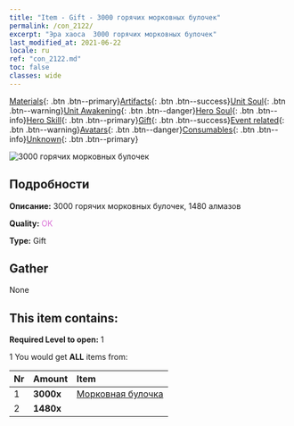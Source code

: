 ```yaml
---
title: "Item - Gift - 3000 горячих морковных булочек"
permalink: /con_2122/
excerpt: "Эра хаоса  3000 горячих морковных булочек"
last_modified_at: 2021-06-22
locale: ru
ref: "con_2122.md"
toc: false
classes: wide
---
```

 [Materials](/ItemsRU/){: .btn .btn--primary}[Artifacts](/ItemsRU/Artifacts/){: .btn .btn--success}[Unit Soul](/ItemsRU/UnitSoul/){: .btn .btn--warning}[Unit Awakening](/ItemsRU/UnitAwakening/){: .btn .btn--danger}[Hero Soul](/ItemsRU/HeroSoul/){: .btn .btn--info}[Hero Skill](/ItemsRU/HeroSkill/){: .btn .btn--primary}[Gift](/ItemsRU/Gift/){: .btn .btn--success}[Event related](/ItemsRU/Events/){: .btn .btn--warning}[Avatars](/ItemsRU/Avatars/){: .btn .btn--danger}[Consumables](/ItemsRU/Consumables/){: .btn .btn--info}[Unknown](/ItemsRU/Unknown/){: .btn .btn--primary}

 ![3000 горячих морковных булочек](/images/t/i_907589.png)

## Подробности
 **Описание:** 3000 горячих морковных булочек, 1480 алмазов

 **Quality:** <span style="color: #DA70D6">OK</span>

 **Type:** Gift

## Gather

  None

## This item contains:

 **Required Level to open:** 1

 1 You would get **ALL** items  from:

  | Nr | Amount |     Item    |
  |:---|:-------|:------------|
  | 1 |  **3000x** | [Морковная булочка](/ItemsRU/con_2119/) |  | 
  | 2 |  **1480x** | <i class="fas fa-gem"/> |  | 

